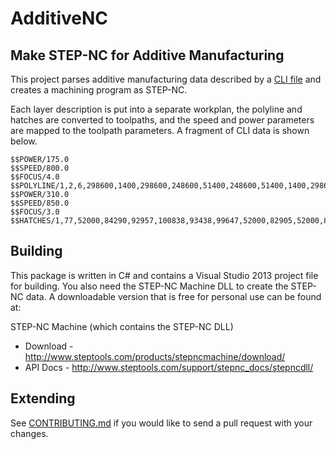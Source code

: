 AdditiveNC
=======

Make STEP-NC for Additive Manufacturing
--

This project parses additive manufacturing data described by a [CLI
file](https://www.forwiss.uni-passau.de/~welisch/papers/cli_format.html)
and creates a machining program as STEP-NC.


Each layer description is put into a separate workplan, the polyline
and hatches are converted to toolpaths, and the speed and power
parameters are mapped to the toolpath parameters.  A fragment of CLI
data is shown below.

```
$$POWER/175.0
$$SPEED/800.0
$$FOCUS/4.0
$$POLYLINE/1,2,6,298600,1400,298600,248600,51400,248600,51400,1400,298600,1400,298600,50840
$$POWER/310.0
$$SPEED/850.0
$$FOCUS/3.0
$$HATCHES/1,77,52000,84290,92957,100838,93438,99647,52000,82905,52000,81520,93919,98456,94400,97266,52000,80135,52000,78749,94881,96075,95363,94884,52000,77364,52000,75979,95844,93693,96325,92502,52000,74594,52000,73209,96806,91311,97287,90121,52000,71823,52000,70438,97768,88930,98249,87739,52000,69053,52000,67668,98730,86548,99212,85357,52000,66283,52000,64897,99693,84167,100174,82976,52000,63512,52000,62127,100655,81785,101136,80594,52000,60742,52000,59357,101617,79403,102098,78212,52000,57971,52000,56586,102579,77022,103061,75831,52000,55201,52000,53816,103542,74640,104023,73449,52000,52431,52000,51045,104504,72258,104985,71068,52000,49660,52000,48275,105466,69877,105947,68686,52000,46890,52000,45505,106428,67495,106909,66304,52000,44119,52000,42734,107391,65113,107872,63923,52000,41349,52000,39964,108353,62732,108834,61541,52000,38579,52000,37193,109315,60350,109796,59159,52000,35808,52000,34423,110277,57969,110758,56778,52000,33038,52000,31653,111240,55587,111721,54396,52000,30267,52000,28882,112202,53205,112683,52014,52000,27497,52000,26112,113164,50824,113645,49633,52000,24727,52000,23341,114126,48442,114607,47251,52000,21956,52000,20571,115089,46060,115570,44870,52000,19186,52000,17801,116051,43679,116532,42488,52000,16415,52000,15030,117013,41297,117494,40106,52000,13645,52000,12260,117975,38915,118456,37725,52000,10874,52000,9489,118938,36534,119419,35343,52000,8104,52000,6719,119900,34152,120381,32961,52000,5334,52000,3948,120862,31771,121343,30580,52000,2563,54034,2000,121824,29389,122305,28198,57463,2000,60891,2000,122787,27007,123268,25816,64320,2000,67748,2000,123749,24626,124230,23435,71177,2000,74605,2000,124711,22244,125192,21053,78034,2000,81462,2000,125673,19862,126154,18672,84891,2000,88319,2000,126635,17481,127117,16290,91748,2000,95176,2000,127598,15099,128079,13908,98605,2000,102033,2000,128560,12717,129041,11527,105462,2000,108890,2000,129522,10336
```


## Building

This package is written in C# and contains a Visual Studio 2013
project file for building.  You also need the STEP-NC Machine DLL to
create the STEP-NC data.  A downloadable version that is free for
personal use can be found at:

STEP-NC Machine (which contains the STEP-NC DLL)

 - Download - http://www.steptools.com/products/stepncmachine/download/
 - API Docs - http://www.steptools.com/support/stepnc_docs/stepncdll/


## Extending

See [CONTRIBUTING.md](CONTRIBUTING.md) if you would like to send a
pull request with your changes.

